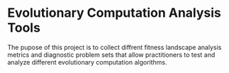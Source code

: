# Evolutionary Computation Analysis Tools

The pupose of this project is to collect diffrent fitness landscape analysis metrics and diagnostic problem sets that allow practitioners to test and analyze different evolutionary computation algorithms. 
